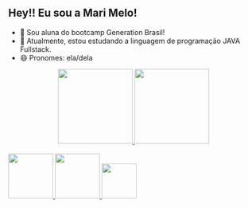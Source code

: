 ## Hey!! Eu sou a Mari Melo! 


- 🔭 Sou aluna do bootcamp Generation Brasil!
- 🌱 Atualmente, estou estudando a linguagem de programação JAVA Fullstack. 
- 😄 Pronomes: ela/dela 


<div align="center">
  <a href="https://github.com/Marianadsm">
  <img height="150em" src="https://github-readme-stats.vercel.app/api?username=Marianadsm&show_icons=true&theme=dracula&include_all_commits=true&count_private=true"/>
  <img height="150em" src="https://github-readme-stats.vercel.app/api/top-langs/?username=Marianadsm&layout=compact&langs_count=7&theme=dracula"/>
</div>

<div style="display: inline_block"><br>
<link rel="stylesheet" href="https://cdn.jsdelivr.net/gh/devicons/devicon@v2.15.1/devicon.min.css">
<img height = "90em" src="https://cdn.jsdelivr.net/gh/devicons/devicon/icons/java/java-original.svg" />
<img height = "90em" src="https://cdn.jsdelivr.net/gh/devicons/devicon/icons/mysql/mysql-original-wordmark.svg" />
<img height = "70em" src="https://cdn.jsdelivr.net/gh/devicons/devicon/icons/react/react-original-wordmark.svg" />
</div>

 
 
